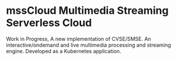 # mssCloud Multimedia Streaming Serverless Cloud

Work in Progress,
A new implementation of CVSE/SMSE. An interactive/ondemand and live multimedia processing and streaming engine. Developed as a Kubernetes application.
